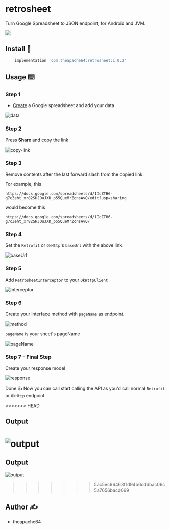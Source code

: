 # retrosheet
Turn Google Spreadsheet to JSON endpoint, for Android and JVM.

![](https://i.imgur.com/LYqPOcu.png)

## Install 🤝 

```groovy
    implementation 'com.theapache64:retrosheet:1.0.2'
```

## Usage ⌨️ 

### Step 1

- [Create](https://docs.google.com/spreadsheets/u/0/create?usp=sheets_web) a Google spreadsheet and add your data

![data](https://i.imgur.com/3Y114g8.png)

### Step 2

Press **Share** and copy the link

![copy-link](https://i.imgur.com/MNYD7mg.png)

### Step 3

Remove contents after the last forward slash from the copied link.

For example, this
```
https://docs.google.com/spreadsheets/d/1IcZTH6-g7cZeht_xr82SHJOuJXD_p55QueMrZcnsAvQ/edit?usp=sharing
```

would become this
```
https://docs.google.com/spreadsheets/d/1IcZTH6-g7cZeht_xr82SHJOuJXD_p55QueMrZcnsAvQ/
```

### Step 4

Set the `Retrofit` or `OkHttp`'s `baseUrl` with the above link.

![baseUrl](https://i.imgur.com/tFMNEC4.png)


### Step 5

Add `RetrosheetInterceptor` to your `OkHttpClient`

![interceptor](https://i.imgur.com/5Jrh0Rx.png)


### Step 6

Create your interface method with `pageName` as endpoint.

![method](https://i.imgur.com/QF8cFVT.png)

`pageName` is your sheet's pageName

![pageName](https://i.imgur.com/qCHDdtI.png)


### Step 7 - Final Step

Create your response model

![response](https://user-images.githubusercontent.com/9678279/88100193-d7e94a00-cbb9-11ea-9969-9da9f71905aa.png)

Done 👍 Now you can call start calling the API as you'd call normal `Retrofit` or `OkHttp` endpoint

<<<<<<< HEAD
## Output 

![output](output.gif)
=======

## Output 

![output](https://i.imgur.com/bYAV351.png)
>>>>>>> 5ac5ec96463f1d94b6cddbac06c5a7656bacd069

## Author ✍️

- theapache64
